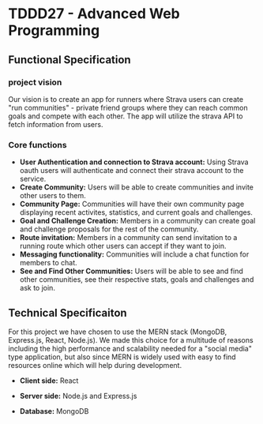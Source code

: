# TDDD27 - Advanced Web Programming

## Functional Specification

### project vision

Our vision is to create an app for runners where Strava users can create "run communities" - private friend groups where they can reach common goals and compete with each other. The app will utilize the strava API to fetch information from users.

### Core functions

-   **User Authentication and connection to Strava account:** Using Strava oauth users will authenticate and connect their strava account to the service.
-   **Create Community:** Users will be able to create communities and invite other users to them.
-   **Community Page:** Communities will have their own community page displaying recent activites, statistics, and current goals and challenges.
-   **Goal and Challenge Creation:** Members in a community can create goal and challenge proposals for the rest of the community.
-   **Route invitation:** Members in a community can send invitation to a running route which other users can accept if they want to join.
-   **Messaging functionality:** Communities will include a chat function for members to chat.
-   **See and Find Other Communities:** Users will be able to see and find other communities, see their respective stats, goals and challenges and ask to join.

## Technical Specificaiton

For this project we have chosen to use the MERN stack (MongoDB, Express.js, React, Node.js). We made this choice for a multitude of reasons including the high performance and scalability needed for a "social media" type application, but also since MERN is widely used with easy to find resources online which will help during development.

-   **Client side:** React

-   **Server side:** Node.js and Express.js

-   **Database:** MongoDB
